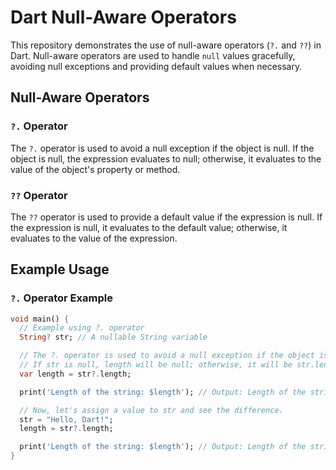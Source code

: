 # Dart Null-Aware Operators

This repository demonstrates the use of null-aware operators (`?.` and `??`) in Dart. Null-aware operators are used to handle `null` values gracefully, avoiding null exceptions and providing default values when necessary.

## Null-Aware Operators

### `?.` Operator
The `?.` operator is used to avoid a null exception if the object is null. If the object is null, the expression evaluates to null; otherwise, it evaluates to the value of the object's property or method.

### `??` Operator
The `??` operator is used to provide a default value if the expression is null. If the expression is null, it evaluates to the default value; otherwise, it evaluates to the value of the expression.

## Example Usage

### `?.` Operator Example
```dart
void main() {
  // Example using ?. operator
  String? str; // A nullable String variable

  // The ?. operator is used to avoid a null exception if the object is null.
  // If str is null, length will be null; otherwise, it will be str.length.
  var length = str?.length;

  print('Length of the string: $length'); // Output: Length of the string: null

  // Now, let's assign a value to str and see the difference.
  str = "Hello, Dart!";
  length = str?.length;

  print('Length of the string: $length'); // Output: Length of the string: 11
}
